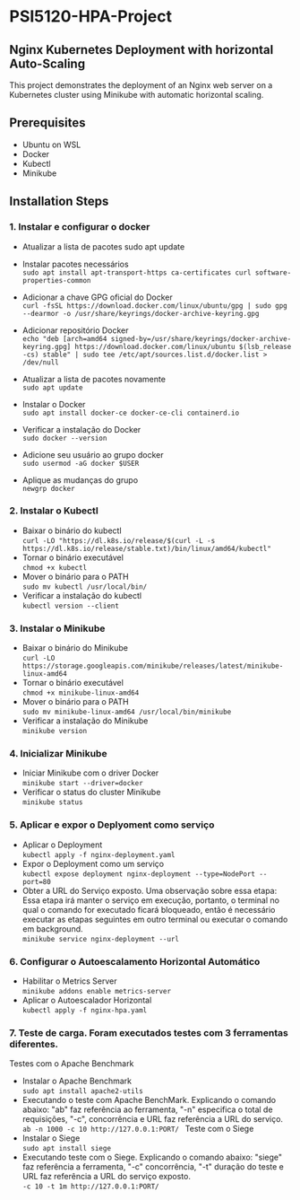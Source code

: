 # PSI5120-HPA-Project

## Nginx Kubernetes Deployment with horizontal Auto-Scaling

This project demonstrates the deployment of an Nginx web server on a Kubernetes cluster using Minikube with automatic horizontal scaling.

## Prerequisites

- Ubuntu on WSL
- Docker
- Kubectl
- Minikube

## Installation Steps

### 1. Instalar e configurar o docker

- Atualizar a lista de pacotes
sudo apt update

- Instalar pacotes necessários </br>
`sudo apt install apt-transport-https ca-certificates curl software-properties-common`

- Adicionar a chave GPG oficial do Docker </br>
`curl -fsSL https://download.docker.com/linux/ubuntu/gpg | sudo gpg --dearmor -o /usr/share/keyrings/docker-archive-keyring.gpg`

- Adicionar repositório Docker </br>
`echo "deb [arch=amd64 signed-by=/usr/share/keyrings/docker-archive-keyring.gpg] https://download.docker.com/linux/ubuntu $(lsb_release -cs) stable" | sudo tee /etc/apt/sources.list.d/docker.list > /dev/null
`
- Atualizar a lista de pacotes novamente </br>
`sudo apt update
`
- Instalar o Docker </br>
`sudo apt install docker-ce docker-ce-cli containerd.io
`
- Verificar a instalação do Docker </br>
`sudo docker --version
`
- Adicione seu usuário ao grupo docker </br>
`sudo usermod -aG docker $USER
`
- Aplique as mudanças do grupo </br>
`newgrp docker
`

### 2. Instalar o Kubectl

- Baixar o binário do kubectl </br>
`curl -LO "https://dl.k8s.io/release/$(curl -L -s https://dl.k8s.io/release/stable.txt)/bin/linux/amd64/kubectl"
`
- Tornar o binário executável </br>
`chmod +x kubectl
`
- Mover o binário para o PATH </br>
`sudo mv kubectl /usr/local/bin/
`
- Verificar a instalação do kubectl </br>
`kubectl version --client
`
### 3. Instalar o Minikube

- Baixar o binário do Minikube </br>
`curl -LO https://storage.googleapis.com/minikube/releases/latest/minikube-linux-amd64
`
- Tornar o binário executável </br>
`chmod +x minikube-linux-amd64
`
- Mover o binário para o PATH </br>
`sudo mv minikube-linux-amd64 /usr/local/bin/minikube
`
- Verificar a instalação do Minikube </br>
`minikube version
`
### 4. Inicializar Minikube 

- Iniciar Minikube com o driver Docker </br>
`minikube start --driver=docker
`
- Verificar o status do cluster Minikube </br>
`minikube status
`
### 5. Aplicar e expor o Deplyoment como serviço 

- Aplicar o Deployment </br>
`kubectl apply -f nginx-deployment.yaml
`
- Expor o Deployment como um serviço </br>
`kubectl expose deployment nginx-deployment --type=NodePort --port=80
`
- Obter a URL do Serviço exposto. Uma observação sobre essa etapa:  Essa etapa irá manter o serviço em execução, portanto, o terminal no qual o comando for executado ficará bloqueado, então é necessário executar as etapas seguintes em outro terminal ou executar o comando em background. </br>
`minikube service nginx-deployment --url
`
### 6. Configurar o Autoescalamento Horizontal Automático

-  Habilitar o Metrics Server </br>
`minikube addons enable metrics-server
`
- Aplicar o Autoescalador Horizontal </br>
`kubectl apply -f nginx-hpa.yaml
`
### 7. Teste de carga. Foram executados testes com 3 ferramentas diferentes.

Testes com o Apache Benchmark  </br>
- Instalar o Apache Benchmark </br>
`sudo apt install apache2-utils
`
- Executando o teste com Apache BenchMark. Explicando o comando abaixo: "ab" faz referência ao ferramenta, "-n" especifica o total de requisições, "-c", concorrência e URL faz referência a URL do serviço. </br>
`ab -n 1000 -c 10 http://127.0.0.1:PORT/
`
Teste com o Siege </br>
- Instalar o Siege </br>
`sudo apt install siege
`
- Executando teste com o Siege. Explicando o comando abaixo: "siege" faz referência a ferramenta, "-c" concorrência, "-t" duração do teste e URL faz referência a URL do serviço exposto. </br>
`-c 10 -t 1m http://127.0.0.1:PORT/
` 
